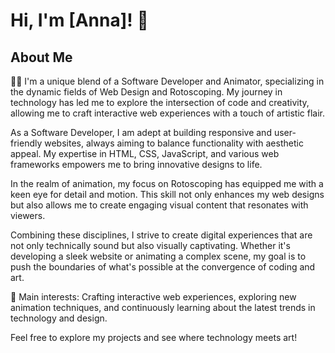 
# Hi, I'm [Anna]! 👋

## About Me
👨‍💻 I'm a unique blend of a Software Developer and Animator, specializing in the dynamic fields of Web Design and Rotoscoping. My journey in technology has led me to explore the intersection of code and creativity, allowing me to craft interactive web experiences with a touch of artistic flair.

As a Software Developer, I am adept at building responsive and user-friendly websites, always aiming to balance functionality with aesthetic appeal. My expertise in HTML, CSS, JavaScript, and various web frameworks empowers me to bring innovative designs to life.

In the realm of animation, my focus on Rotoscoping has equipped me with a keen eye for detail and motion. This skill not only enhances my web designs but also allows me to create engaging visual content that resonates with viewers.

Combining these disciplines, I strive to create digital experiences that are not only technically sound but also visually captivating. Whether it's developing a sleek website or animating a complex scene, my goal is to push the boundaries of what's possible at the convergence of coding and art.

🌟 Main interests: Crafting interactive web experiences, exploring new animation techniques, and continuously learning about the latest trends in technology and design.

Feel free to explore my projects and see where technology meets art!


<!--
**annaterzian/annaterzian** is a ✨ _special_ ✨ repository because its `README.md` (this file) appears on your GitHub profile.

Here are some ideas to get you started:

- 🔭 I’m currently working on ...
- 🌱 I’m currently learning ...
- 👯 I’m looking to collaborate on ...
- 🤔 I’m looking for help with ...
- 💬 Ask me about ...
- 📫 How to reach me: ...
- 😄 Pronouns: ...
- ⚡ Fun fact: ...
-->
